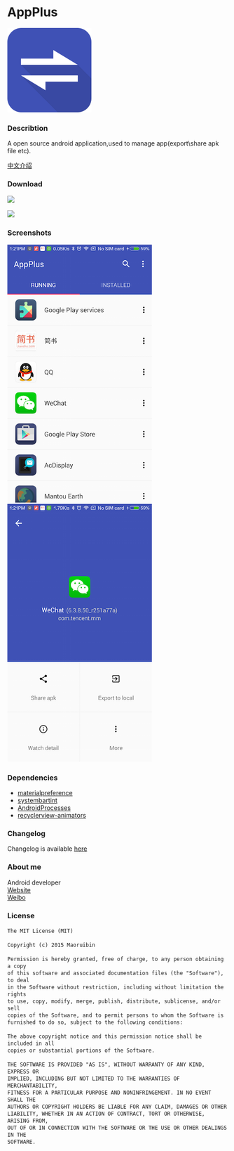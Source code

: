 # AppPlus #

![icon](/app/src/main/res/mipmap-xxxhdpi/ic_launcher.png "")

### Describtion ###

A open source android application,used to manage app(export\share apk file etc).

[中文介绍](/doc/README_CN.md)

### Download ###

<a href="https://play.google.com/store/apps/details?id=com.gudong.appkit"><img src="http://www.android.com/images/brand/get_it_on_play_logo_large.png"/></a>

<a href="http://fir.im/appplus"><img src="http://7xju1s.com1.z0.glb.clouddn.com/image/f/e4/c6448a68d2b26dd2fc31a20693a66.png"/></a>


### Screenshots ###

![index](/art/index.png "")
![detail](/art/detail.png "")


### Dependencies ###

* [materialpreference](https://github.com/jenzz/Android-MaterialPreference)
* [systembartint](https://github.com/jgilfelt/SystemBarTint)  
* [AndroidProcesses](https://github.com/jaredrummler/AndroidProcesses) 
* [recyclerview-animators](https://github.com/wasabeef/recyclerview-animators)

### Changelog ###
Changelog is available [here](/doc/Changelog.md)
    
### About me ###
Android developer 
<br>[Website](https://maoruibin.github.io/)
<br>[Weibo](http://weibo.com/u/1874136301)

### License ###

    The MIT License (MIT)

    Copyright (c) 2015 Maoruibin

    Permission is hereby granted, free of charge, to any person obtaining a copy
    of this software and associated documentation files (the "Software"), to deal
    in the Software without restriction, including without limitation the rights
    to use, copy, modify, merge, publish, distribute, sublicense, and/or sell
    copies of the Software, and to permit persons to whom the Software is
    furnished to do so, subject to the following conditions:

    The above copyright notice and this permission notice shall be included in all
    copies or substantial portions of the Software.

    THE SOFTWARE IS PROVIDED "AS IS", WITHOUT WARRANTY OF ANY KIND, EXPRESS OR
    IMPLIED, INCLUDING BUT NOT LIMITED TO THE WARRANTIES OF MERCHANTABILITY,
    FITNESS FOR A PARTICULAR PURPOSE AND NONINFRINGEMENT. IN NO EVENT SHALL THE
    AUTHORS OR COPYRIGHT HOLDERS BE LIABLE FOR ANY CLAIM, DAMAGES OR OTHER
    LIABILITY, WHETHER IN AN ACTION OF CONTRACT, TORT OR OTHERWISE, ARISING FROM,
    OUT OF OR IN CONNECTION WITH THE SOFTWARE OR THE USE OR OTHER DEALINGS IN THE
    SOFTWARE.
